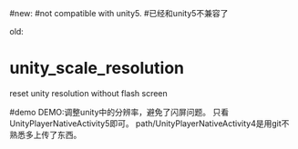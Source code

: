 #new:
#not compatible with unity5.
#已经和unity5不兼容了

old:
# unity_scale_resolution
reset unity resolution without flash screen

#demo
DEMO:调整unity中的分辨率，避免了闪屏问题。
只看UnityPlayerNativeActivity5即可。
path/UnityPlayerNativeActivity4是用git不熟悉多上传了东西。
